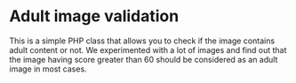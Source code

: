 # Adult image validation

This is a simple PHP class that allows you to check if the image contains adult content or not. We experimented with a lot of images and find out that the image having score greater than 60 should be considered as an adult image in most cases.
